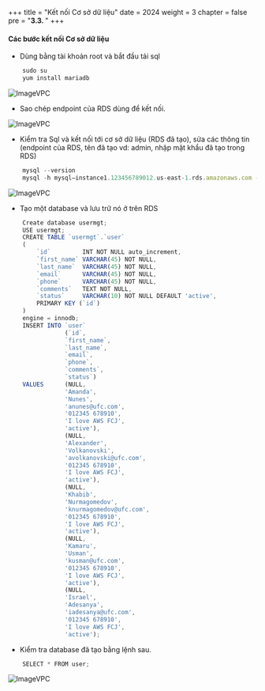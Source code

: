 +++
title = "Kết nối Cơ sở dữ liệu"
date = 2024
weight = 3
chapter = false
pre = "<b>3.3. </b>"
+++



#### Các bước kết nối Cơ sở dữ liệu

- Dùng bằng tài khoản root và bắt đầu tải sql

```js
    sudo su
    yum install mariadb
```
![ImageVPC](/images/3-RDS/3-Connect/RDS-Connect-img1.png?width=50pc)

- Sao chép endpoint của RDS dùng để kết nối.

![ImageVPC](/images/3-RDS/3-Connect/RDS-Connect-img2.png?width=50pc)

- Kiểm tra Sql và kết nối tới cơ sở dữ liệu (RDS đã tạo), sửa các thông tin (endpoint của RDS, tên đã tạo vd: admin, nhập mật khẩu đã tạo trong RDS)

```js
    mysql --version
    mysql -h mysql–instance1.123456789012.us-east-1.rds.amazonaws.com -P 3306 -u mymasteruser -p
```
![ImageVPC](/images/3-RDS/3-Connect/RDS-Connect-img3.png?width=50pc)

- Tạo một database và lưu trữ nó ở trên RDS

```js
    Create database usermgt;
    USE usermgt;
    CREATE TABLE `usermgt`.`user`
    (
        `id`         INT NOT NULL auto_increment,
        `first_name` VARCHAR(45) NOT NULL,
        `last_name`  VARCHAR(45) NOT NULL,
        `email`      VARCHAR(45) NOT NULL,
        `phone`      VARCHAR(45) NOT NULL,
        `comments`   TEXT NOT NULL,
        `status`     VARCHAR(10) NOT NULL DEFAULT 'active',
        PRIMARY KEY (`id`)
    )
    engine = innodb;
    INSERT INTO `user`
                (`id`,
                `first_name`,
                `last_name`,
                `email`,
                `phone`,
                `comments`,
                `status`)
    VALUES      (NULL,
                'Amanda',
                'Nunes',
                'anunes@ufc.com',
                '012345 678910',
                'I love AWS FCJ',
                'active'),
                (NULL,
                'Alexander',
                'Volkanovski',
                'avolkanovski@ufc.com',
                '012345 678910',
                'I love AWS FCJ',
                'active'),
                (NULL,
                'Khabib',
                'Nurmagomedov',
                'knurmagomedov@ufc.com',
                '012345 678910',
                'I love AWS FCJ',
                'active'),
                (NULL,
                'Kamaru',
                'Usman',
                'kusman@ufc.com',
                '012345 678910',
                'I love AWS FCJ',
                'active'),
                (NULL,
                'Israel',
                'Adesanya',
                'iadesanya@ufc.com',
                '012345 678910',
                'I love AWS FCJ',
                'active');    
```

- Kiểm tra database đã tạo bằng lệnh sau.

```js
    SELECT * FROM user;
```
![ImageVPC](/images/3-RDS/3-Connect/RDS-Connect-img4.png?width=50pc)
